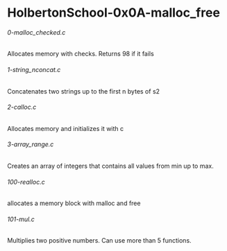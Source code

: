 # HolbertonSchool-0x0A-malloc_free

<h6>0-malloc_checked.c</h6>
	Allocates memory with checks. Returns 98 if it fails
<h6>1-string_nconcat.c</h6>
	Concatenates two strings up to the first n bytes of s2
<h6>2-calloc.c</h6>
	Allocates memory and initializes it with c
<h6>3-array_range.c</h6>
	Creates an array of integers that contains all values from min up to max.
<h6>100-realloc.c</h6>
	allocates a memory block with malloc and free
<h6>101-mul.c</h6>
	Multiplies two positive numbers. Can use more than 5 functions.
